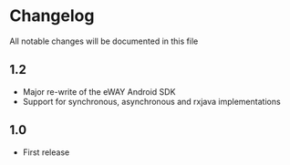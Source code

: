 # Changelog

All notable changes will be documented in this file

## 1.2

 - Major re-write of the eWAY Android SDK
 - Support for synchronous, asynchronous and rxjava implementations

## 1.0

 - First release
